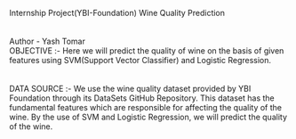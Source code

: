 Internship Project(YBI-Foundation)
Wine Quality Prediction  
<br>  
Author - Yash Tomar
<br>
OBJECTIVE :- Here we will predict the quality of wine on the basis of given features using SVM(Support Vector Classifier) and Logistic Regression.  
<br>  
DATA SOURCE :- We use the wine quality dataset provided by YBI Foundation through its DataSets GitHub Repository. This dataset has the fundamental features which are responsible for affecting the quality of the wine. By the use of SVM and Logistic Regression, we will predict the quality of the wine.  
<br>
